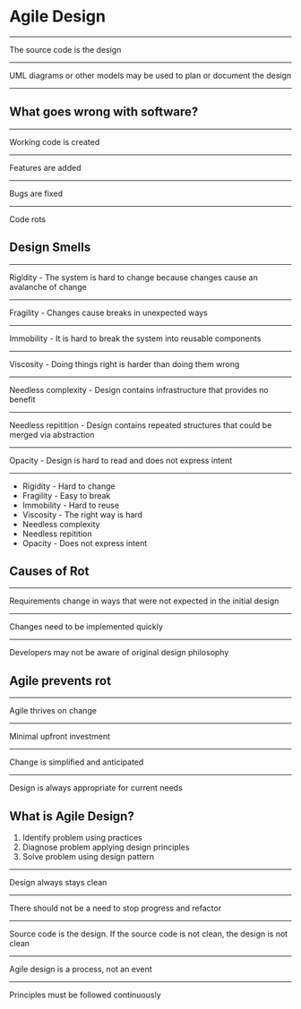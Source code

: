 Agile Design
============

---

The source code is the design

---

UML diagrams or other models may be used to plan or document the design

---

What goes wrong with software?
------------------------------

---

Working code is created

---

Features are added

---

Bugs are fixed

---

Code rots

Design Smells
-------------

---

Rigidity - The system is hard to change because changes cause an avalanche of change

---

Fragility - Changes cause breaks in unexpected ways

---

Immobility - It is hard to break the system into reusable components

---

Viscosity - Doing things right is harder than doing them wrong

---

Needless complexity - Design contains infrastructure that provides no benefit

---

Needless repitition - Design contains repeated structures that could be merged via abstraction

---

Opacity - Design is hard to read and does not express intent

---

- Rigidity - Hard to change
- Fragility - Easy to break
- Immobility - Hard to reuse
- Viscosity - The right way is hard
- Needless complexity
- Needless repitition
- Opacity - Does not express intent

Causes of Rot
-------------

---

Requirements change in ways that were not expected in the initial design

---

Changes need to be implemented quickly

---

Developers may not be aware of original design philosophy

Agile prevents rot
------------------

---

Agile thrives on change

---

Minimal upfront investment

---

Change is simplified and anticipated

---

Design is always appropriate for current needs

What is Agile Design?
---------------------

1. Identify problem using practices
2. Diagnose problem applying design principles
3. Solve problem using design pattern

---

Design always stays clean

---

There should not be a need to stop progress and refactor

---

Source code is the design. If the source code is not clean, the design is not clean

---

Agile design is a process, not an event

---

Principles must be followed continuously
